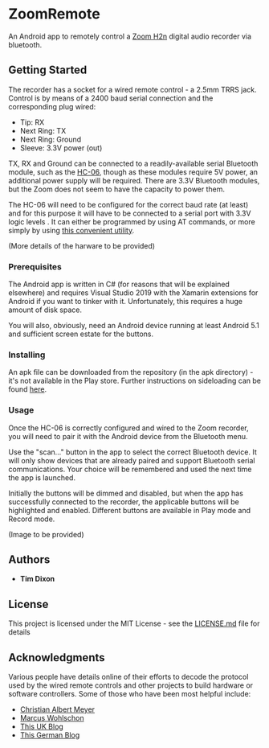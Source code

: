 # ZoomRemote
An Android app to remotely control a [Zoom H2n](https://zoomcorp.com/en/us/handheld-recorders/handheld-recorders/h2n-handy-recorder/)
digital audio recorder via bluetooth.

## Getting Started

The recorder has a socket for a wired remote control - a 2.5mm TRRS jack. Control is by means of a 2400 baud serial 
connection and the corresponding plug wired:
* Tip:  RX
* Next Ring: TX
* Next Ring: Ground
* Sleeve: 3.3V power (out)

TX, RX and Ground can be connected to a readily-available serial Bluetooth module, such as the [HC-06](https://components101.com/wireless/hc-06-bluetooth-module-pinout-datasheet),
though as these modules require 5V power, an additional power supply will be required. 
There are 3.3V Bluetooth modules, but the Zoom does not seem to have the capacity to power them.

The HC-06 will need to be configured for the correct baud rate (at least) and for this purpose it
will have to be connected to a serial port with 3.3V logic levels . It can either be programmed by using AT
commands, or more simply by using [this convenient utility](http://smarpl.com/content/bluetooth-module-hc04hc06-configuration-tool).

(More details of the harware to be provided)

### Prerequisites

The Android app is written in C# (for reasons that will be explained elsewhere) and requires
Visual Studio 2019 with the Xamarin extensions for Android if you want to tinker with it. 
Unfortunately, this requires a huge amount of disk space.

You will also, obviously, need an Android device running at least Android 5.1 and sufficient screen 
estate for the buttons.

### Installing

An apk file can be downloaded from the repository (in the apk directory) - it's not available in the Play store.
Further instructions on sideloading can be found [here](https://androidcommunity.com/how-to-sideloading-apps-on-your-android-device-20180417/).

### Usage
Once the HC-06 is correctly configured and wired to the Zoom recorder, you will need to pair it with the Android device
from the Bluetooth menu. 

Use the "scan..." button in the app to select the correct Bluetooth device. It will only show devices
that are already paired and support Bluetooth serial communications.
Your choice will be remembered and used the next time the app is launched.

Initially the buttons will be dimmed and disabled, but when the app has successfully connected to the
recorder, the applicable buttons will be highlighted and enabled. Different buttons are available in 
Play mode and Record mode. 

(Image to be provided)

## Authors

* **Tim Dixon** 

## License

This project is licensed under the MIT License - see the [LICENSE.md](file://LICENSE.md) file for details

## Acknowledgments

Various people have details online of their efforts to decode the protocol used by the wired remote controls
and other projects to build hardware or software controllers. Some of those who have been most helpful include:
* [Christian Albert Meyer](https://christianalbertmeyer.wordpress.com/tag/zoom-h2n/)
* [Marcus Wohlschon](http://marcuswolschon.blogspot.com/2012/04/easterhegg-basel-2012.html)
* [This UK Blog](https://www.g7smy.co.uk/2017/04/hacking-the-zoom-h2n-remote/)
* [This German Blog](https://dreimeisen.de/?p=305)
